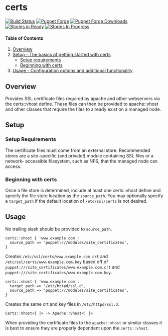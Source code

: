 # certs

[![Build Status](https://travis-ci.org/rnelson0/puppet-certs.png?branch=master)](https://travis-ci.org/rnelson0/puppet-certs)
[![Puppet Forge](http://img.shields.io/puppetforge/v/rnelson0/certs.svg)](https://forge.puppetlabs.com/rnelson0/certs)
[![Puppet Forge Downloads](http://img.shields.io/puppetforge/dt/rnelson0/certs.svg)](https://forge.puppetlabs.com/rnelson0/certs)
[![Stories in Ready](https://badge.waffle.io/rnelson0/puppet-certs.svg?label=ready&title=Ready)](http://waffle.io/rnelson0/puppet-modules)
[![Stories In Progress](https://badge.waffle.io/rnelson0/puppet-certs.svg?label=in%20progress&title=In%20Progress)](http://waffle.io/rnelson0/puppet-modules)

#### Table of Contents

1. [Overview](#overview)
3. [Setup - The basics of getting started with certs](#setup)
    * [Setup requirements](#setup-requirements)
    * [Beginning with certs](#beginning-with-certs)
4. [Usage - Configuration options and additional functionality](#usage)

## Overview

Provides SSL certificate files required by apache and other webservers via
the certs::vhost define. These files can then be provided to apache::vhost and
other classes that require the files to already exist on a managed node.

## Setup

### Setup Requirements

The certificate files must come from an external store. Recommended stores
are a site-specific (and private!) module containing SSL files or a network-
accessible filesystem, such as NFS, that the managed node can access.

### Beginning with certs

Once a file store is determined, include at least one certs::vhost define
and specify the file store location as the `source_path`. You may optionally
specify a `target_path` if the default location of `/etc/ssl/certs` is not
desired.

## Usage

No trailing slash should be provided to `source_path`.

    certs::vhost { 'www.example.com':
      source_path => 'puppet:///modules/site_certificates',
    }

Creates `/etc/ssl/certs/www.example.com.crt` and
`/etc/ssl/certs/www.example.com.key` based off of
`puppet:///site_certificates/www.example.com.crt` and
`puppet:///site_certificates/www.example.com.key`.

    certs::vhost { 'www.example.com':
      target_path => '/etc/httpd/ssl.d',
      source_path => 'puppet:///modules/site_certificates',
    }

Creates the same crt and key files in `/etc/httpd/ssl.d`.

    Certs::Vhost<| |> -> Apache::Vhost<| |>

When providing the certificate files to the `apache::vhost` or similar classes
it is best to ensure they are properly dependent upon the `certs::vhost`.
